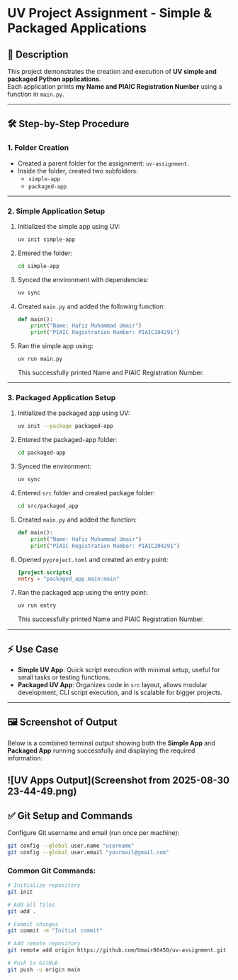 # UV Project Assignment - Simple & Packaged Applications

## 📄 Description
This project demonstrates the creation and execution of **UV simple and packaged Python applications**.  
Each application prints **my Name and PIAIC Registration Number** using a function in `main.py`.

---

## 🛠️ Step-by-Step Procedure

### 1. Folder Creation
- Created a parent folder for the assignment: `uv-assignment`.
- Inside the folder, created two subfolders:
  - `simple-app`
  - `packaged-app`

---

### 2. Simple Application Setup

1. Initialized the simple app using UV:
   ```bash
   uv init simple-app
   ```

2. Entered the folder:
   ```bash
   cd simple-app
   ```

3. Synced the environment with dependencies:
   ```bash
   uv sync
   ```

4. Created `main.py` and added the following function:
   ```python
   def main():
       print("Name: Hafiz Muhammad Umair")
       print("PIAIC Registration Number: PIAIC204291")
   ```

5. Ran the simple app using:
   ```bash
   uv run main.py
   ```
   This successfully printed Name and PIAIC Registration Number.

---

### 3. Packaged Application Setup

1. Initialized the packaged app using UV:
   ```bash
   uv init --package packaged-app
   ```

2. Entered the packaged-app folder:
   ```bash
   cd packaged-app
   ```

3. Synced the environment:
   ```bash
   uv sync
   ```

4. Entered `src` folder and created package folder:
   ```bash
   cd src/packaged_app
   ```

5. Created `main.py` and added the function:
   ```python
   def main():
       print("Name: Hafiz Muhammad Umair")
       print("PIAIC Registration Number: PIAIC204291")
   ```

6. Opened `pyproject.toml` and created an entry point:
   ```toml
   [project.scripts]
   entry = "packaged_app.main:main"
   ```

7. Ran the packaged app using the entry point:
   ```bash
   uv run entry
   ```
   This successfully printed Name and PIAIC Registration Number.

---

## ⚡ Use Case

- **Simple UV App**: Quick script execution with minimal setup, useful for small tasks or testing functions.
- **Packaged UV App**: Organizes code in `src` layout, allows modular development, CLI script execution, and is scalable for bigger projects.

---

## 🖼️ Screenshot of Output

Below is a combined terminal output showing both the **Simple App** and **Packaged App** running successfully and displaying the required information:

![UV Apps Output](Screenshot from 2025-08-30 23-44-49.png)
---

## ✅ Git Setup and Commands

Configure Git username and email (run once per machine):
```bash
git config --global user.name "username"
git config --global user.email "yourmail@gmail.com"
```

### Common Git Commands:
```bash
# Initialize repository
git init

# Add all files
git add .

# Commit changes
git commit -m "Initial commit"

# Add remote repository
git remote add origin https://github.com/Umair86450/uv-assignment.git

# Push to GitHub
git push -u origin main
```

